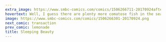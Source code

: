 ```yaml
---
extra_image: https://www.smbc-comics.com/comics/1506266711-20170924after.png
hovertext: Well, I guess there are plenty more comatose fish in the sea.
image: https://www.smbc-comics.com/comics/1506266301-20170924.png
next_comic: transaction
prev_comic: lemonade
title: Sleeping Beauty
---
```


